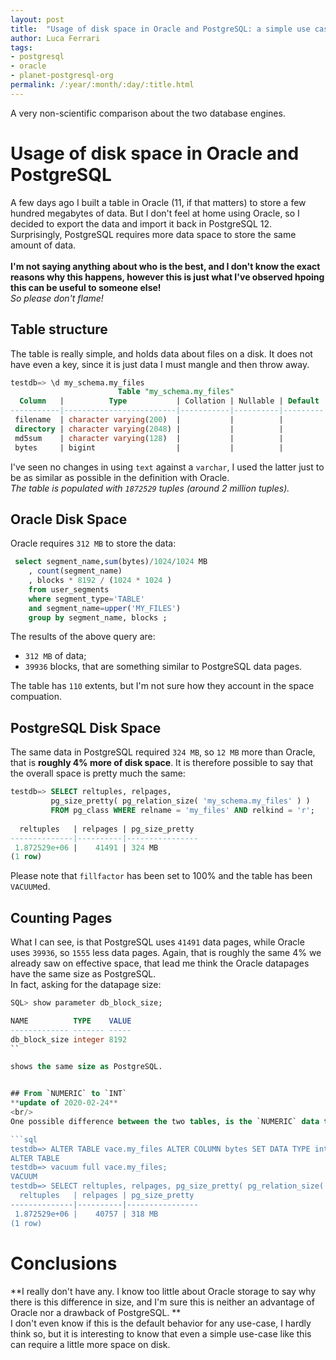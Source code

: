 ```yaml
---
layout: post
title:  "Usage of disk space in Oracle and PostgreSQL: a simple use case"
author: Luca Ferrari
tags:
- postgresql
- oracle
- planet-postgresql-org
permalink: /:year/:month/:day/:title.html
---
```

A very non-scientific comparison about the two database engines.

# Usage of disk space in Oracle and PostgreSQL

A few days ago I built a table in Oracle (11, if that matters) to store a few hundred megabytes of data.
But I don't feel at home using Oracle, so I decided to export the data and import it back in PostgreSQL 12.
<br/>
Surprisingly, PostgreSQL requires more data space to store the same amount of data.
<br/>
<br/>
**I'm not saying anything about who is the best, and I don't know the exact reasons why this happens, however this is just what I've observed hpoing this can be useful to someone else!**
<br/>
*So please don't flame!*
<br/>

## Table structure

The table is really simple, and holds data about files on a disk. It does not have even a key, since it is just data I must mangle and then throw away.

```sql
testdb=> \d my_schema.my_files
                        Table "my_schema.my_files"
  Column   |          Type           | Collation | Nullable | Default 
-----------|-------------------------|-----------|----------|---------
 filename  | character varying(200)  |           |          | 
 directory | character varying(2048) |           |          | 
 md5sum    | character varying(128)  |           |          | 
 bytes     | bigint                  |           |          | 

```

I've seen no changes in using `text` against a `varchar`, I used the latter just to be as similar as possible in the definition with Oracle.
<br/>
*The table is populated with `1872529` tuples (around 2 million tuples).*

## Oracle Disk Space

Oracle requires `312 MB` to store the data:

```sql
 select segment_name,sum(bytes)/1024/1024 MB
    , count(segment_name)
    , blocks * 8192 / (1024 * 1024 )
    from user_segments
    where segment_type='TABLE'
    and segment_name=upper('MY_FILES')
    group by segment_name, blocks ;
```

The results of the above query are:
- `312 MB` of data;
- `39936` blocks, that are something similar to PostgreSQL data pages.

The table has `110` extents, but I'm not sure how they account in the space compuation.

## PostgreSQL Disk Space

The same data in PostgreSQL required `324 MB`, so `12 MB` more than Oracle, that is **roughly 4% more of disk space**. It is therefore possible to say that the overall space is pretty much the same:


```sql
testdb=> SELECT reltuples, relpages, 
         pg_size_pretty( pg_relation_size( 'my_schema.my_files' ) ) 
         FROM pg_class WHERE relname = 'my_files' AND relkind = 'r';
         
  reltuples   | relpages | pg_size_pretty 
--------------|----------|----------------
 1.872529e+06 |    41491 | 324 MB
(1 row)
```

Please note that `fillfactor` has been set to 100% and the table has been `VACUUM`ed.


## Counting Pages

What I can see, is that PostgreSQL uses `41491` data pages, while Oracle uses `39936`, so `1555` less data pages. Again, that is roughly the same 4% we already saw on effective space, that lead me think the Oracle datapages have the same size as PostgreSQL.
<br/>
In fact, asking for the datapage size:

```sql
SQL> show parameter db_block_size;

NAME          TYPE    VALUE 
------------- ------- ----- 
db_block_size integer 8192 
``

shows the same size as PostgreSQL.


## From `NUMERIC` to `INT`
**update of 2020-02-24**
<br/>
One possible difference between the two tables, is the `NUMERIC` data type used by Oracle. After inspecting the values, I've seen that the `bytes` column can be handled by an `int4` (normal integer) value type, so I changed it in both Oracle and PostgreSQL. While in Oracle the size remained the same, `312 MB`, in PostgreSQL the size shrinked down to `318 MB` which is much more close to the Oracle one:

```sql
testdb=> ALTER TABLE vace.my_files ALTER COLUMN bytes SET DATA TYPE int;
ALTER TABLE
testdb=> vacuum full vace.my_files;
VACUUM
testdb=> SELECT reltuples, relpages, pg_size_pretty( pg_relation_size( 'vace.my_files' ) ) FROM pg_class WHERE relname = 'my_files' AND relkind = 'r';
  reltuples   | relpages | pg_size_pretty 
--------------|----------|----------------
 1.872529e+06 |    40757 | 318 MB
(1 row)
```


# Conclusions

**I really don't have any. I know too little about Oracle storage to say why there is this difference in size, and I'm sure this is neither an advantage of Oracle nor a drawback of PostgreSQL. **
<br/>
I don't even know if this is the default behavior for any use-case, I hardly think so, but it is interesting to know that even a simple use-case like this can require a little more space on disk.

